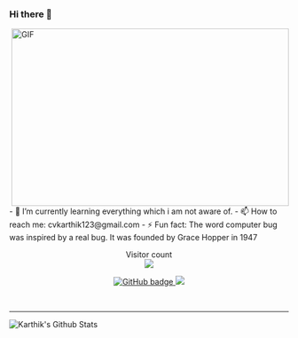 ### Hi there 👋
<img align="right" alt="GIF" src="https://github.com/abhisheknaiidu/abhisheknaiidu/blob/master/code.gif?raw=true" width="500" height="320" />
- 🌱 I’m currently learning everything which i am not aware of.
- 📫 How to reach me: cvkarthik123@gmail.com
- ⚡ Fun fact: The word computer bug was inspired by a real bug. It was founded by Grace Hopper in 1947

<!--
**cvkarthik/cvkarthik** is a ✨ _special_ ✨ repository because its `README.md` (this file) appears on your GitHub profile.

Here are some ideas to get you started:

- 🔭 I’m currently working on ...
- 🌱 I’m currently learning anything that i don't know.
- 👯 I’m looking to collaborate on ...
- 🤔 I’m looking for help with ...
- 💬 Ask me about ...
- 📫 How to reach me: ...
- 😄 Pronouns: ...
- ⚡ Fun fact: The word computer “bug” was inspired by a real bug. It was founded by Grace Hopper in 1947.
-->
<p align="center"> 
  Visitor count<br>
  <img src="https://profile-counter.glitch.me/cvkarthik/count.svg" />
</p>

<p align="center">
  <a href="https://github.com/cvkarthik?tab=followers">
    <img src="https://img.shields.io/github/followers/cvkarthik?label=Followers&logo=GitHub&style=for-the-badge" alt="GitHub badge" />
  </a>
  <a href="http://twitter.com/Im_karthik9">
    <img src="https://img.shields.io/twitter/follow/Im_karthik9?label=Twitter&logo=twitter&style=for-the-badge" />
  </a>
</p>

<!-- ### Connect with me: -->

<br />

---

<img align="left" alt="Karthik's Github Stats" src="https://github-readme-stats.vercel.app/api?username=cvkarthik&show_icons=true&hide_border=true" />

